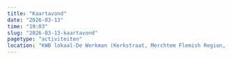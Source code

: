 ```yaml
---
title: "Kaartavond"
date: "2026-03-13"
time: "19:03"
slug: "2026-03-13-kaartavond"
pagetype: "activiteiten"
location: "KWB lokaal-De Werkman (Kerkstraat, Merchtem Flemish Region, Belgium)"
---
```




